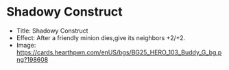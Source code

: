 # Shadowy Construct
- Title:  Shadowy Construct
- Effect:  After a friendly minion dies,give its neighbors +2/+2.
- Image:  https://cards.hearthpwn.com/enUS/bgs/BG25_HERO_103_Buddy_G_bg.png?198608
